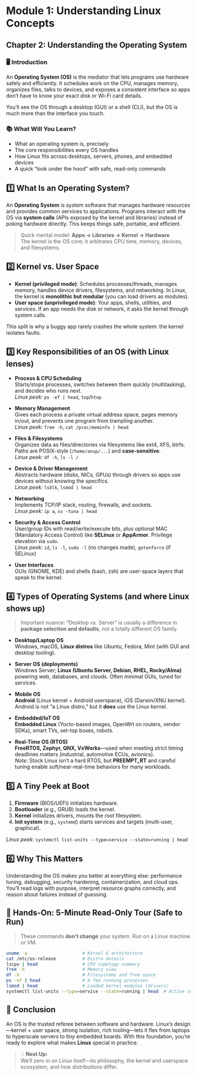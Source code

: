 # Module 1: Understanding Linux Concepts

## Chapter 2: Understanding the Operating System

### 🖥️ Introduction

An **Operating System (OS)** is the mediator that lets programs use hardware safely and efficiently. It schedules work on the CPU, manages memory, organizes files, talks to devices, and exposes a consistent interface so apps don’t have to know your exact disk or Wi-Fi card details.

You’ll see the OS through a desktop (GUI) or a shell (CLI), but the OS is much more than the interface you touch.

### 📚 What Will You Learn?

- What an operating system is, precisely  
- The core responsibilities every OS handles  
- How Linux fits across desktops, servers, phones, and embedded devices  
- A quick “look under the hood” with safe, read-only commands

## 1️⃣ What Is an Operating System?

An **Operating System** is system software that manages hardware resources and provides common services to applications. Programs interact with the OS via **system calls** (APIs exposed by the kernel and libraries) instead of poking hardware directly. This keeps things safe, portable, and efficient.

> Quick mental model: **Apps → Libraries → Kernel → Hardware**  
> The kernel is the OS core; it arbitrates CPU time, memory, devices, and filesystems.

## 2️⃣ Kernel vs. User Space

- **Kernel (privileged mode)**: Schedules processes/threads, manages memory, handles device drivers, filesystems, and networking. In Linux, the kernel is **monolithic but modular** (you can load drivers as modules).
- **User space (unprivileged mode)**: Your apps, shells, utilities, and services. If an app needs the disk or network, it asks the kernel through system calls.

This split is why a buggy app rarely crashes the whole system: the kernel isolates faults.

## 3️⃣ Key Responsibilities of an OS (with Linux lenses)

- **Process & CPU Scheduling**  
  Starts/stops processes, switches between them quickly (multitasking), and decides who runs next.  
  *Linux peek:* `ps -ef | head`, `top`/`htop`

- **Memory Management**  
  Gives each process a private virtual address space, pages memory in/out, and prevents one program from trampling another.  
  *Linux peek:* `free -h`, `cat /proc/meminfo | head`

- **Files & Filesystems**  
  Organizes data as files/directories via filesystems like ext4, XFS, btrfs. Paths are POSIX-style (`/home/anup/...`) and **case-sensitive**.  
  *Linux peek:* `df -h`, `ls -l /`

- **Device & Driver Management**  
  Abstracts hardware (disks, NICs, GPUs) through drivers so apps use devices without knowing the specifics.  
  *Linux peek:* `lsblk`, `lsmod | head`

- **Networking**  
  Implements TCP/IP stack, routing, firewalls, and sockets.  
  *Linux peek:* `ip a`, `ss -tuna | head`

- **Security & Access Control**  
  User/group IDs with read/write/execute bits, plus optional MAC (Mandatory Access Control) like **SELinux** or **AppArmor**. Privilege elevation via `sudo`.  
  *Linux peek:* `id`, `ls -l`, `sudo -l` (no changes made), `getenforce` (if SELinux)

- **User Interfaces**  
  GUIs (GNOME, KDE) and shells (bash, zsh) are user-space layers that speak to the kernel.

## 4️⃣ Types of Operating Systems (and where Linux shows up)

> Important nuance: “Desktop vs. Server” is usually a difference in **package selection and defaults**, not a totally different OS family.

- **Desktop/Laptop OS**  
  Windows, macOS, **Linux distros** like Ubuntu, Fedora, Mint (with GUI and desktop tooling).

- **Server OS (deployments)**  
  Windows Server; **Linux (Ubuntu Server, Debian, RHEL, Rocky/Alma)** powering web, databases, and clouds. Often minimal GUIs, tuned for services.

- **Mobile OS**  
  **Android** (Linux kernel + Android userspace), iOS (Darwin/XNU kernel). Android is not “a Linux distro,” but it **does** use the Linux kernel.

- **Embedded/IoT OS**  
  **Embedded Linux** (Yocto-based images, OpenWrt on routers, vendor SDKs), smart TVs, set-top boxes, robots.

- **Real-Time OS (RTOS)**  
  **FreeRTOS, Zephyr, QNX, VxWorks**—used when meeting strict timing deadlines matters (industrial, automotive ECUs, avionics).  
  *Note:* Stock Linux isn’t a hard RTOS, but **PREEMPT_RT** and careful tuning enable soft/near-real-time behaviors for many workloads.

## 5️⃣ A Tiny Peek at Boot

1. **Firmware** (BIOS/UEFI) initializes hardware.  
2. **Bootloader** (e.g., GRUB) loads the kernel.  
3. **Kernel** initializes drivers, mounts the root filesystem.  
4. **Init system** (e.g., `systemd`) starts services and targets (multi-user, graphical).

*Linux peek:* `systemctl list-units --type=service --state=running | head`

## 6️⃣ Why This Matters

Understanding the OS makes you better at everything else: performance tuning, debugging, security hardening, containerization, and cloud ops. You’ll read logs with purpose, interpret resource graphs correctly, and reason about failures instead of guessing.

## 🧪 Hands-On: 5-Minute Read-Only Tour (Safe to Run)

> These commands **don’t change** your system. Run on a Linux machine or VM.

```bash
uname -a                     # Kernel & architecture
cat /etc/os-release          # Distro details
lscpu | head                 # CPU topology summary
free -h                      # Memory view
df -h                        # Filesystems and free space
ps -ef | head                # A few running processes
lsmod | head                 # Loaded kernel modules (drivers)
systemctl list-units --type=service --state=running | head  # Active services
```

## 🏁 Conclusion

An OS is the trusted referee between software and hardware. Linux’s design—kernel + user space, strong isolation, rich tooling—lets it flex from laptops to hyperscale servers to tiny embedded boards. With this foundation, you’re ready to explore what makes **Linux** special in practice.

> 💡 **Next Up:**  
> We’ll zero in on Linux itself—its philosophy, the kernel and userspace ecosystem, and how distributions differ.

